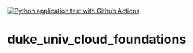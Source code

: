 [![Python application test with Github Actions](https://github.com/CristopherRL/duke_univ_cloud_foundations/actions/workflows/main.yml/badge.svg)](https://github.com/CristopherRL/duke_univ_cloud_foundations/actions/workflows/main.yml)

# duke_univ_cloud_foundations
